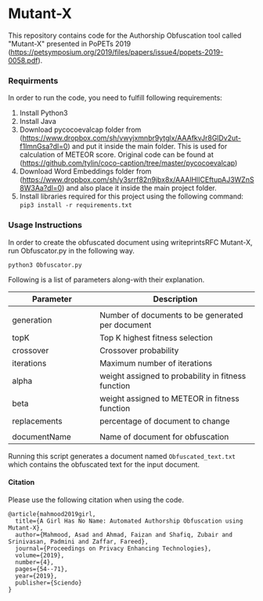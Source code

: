 # Mutant-X
This repository contains code for the Authorship Obfuscation tool called "Mutant-X" presented in PoPETs 2019 (https://petsymposium.org/2019/files/papers/issue4/popets-2019-0058.pdf).

### Requirments

In order to run the code, you need to fulfill following requirements:
1. Install Python3
2. Install Java
3. Download pycocoevalcap folder from (https://www.dropbox.com/sh/vwyjxmnbr9ytglx/AAAfkvJr8GlDv2ut-f1lmnGsa?dl=0) and put it inside the main folder. This is used for calculation of METEOR score. Original code can be found at (https://github.com/tylin/coco-caption/tree/master/pycocoevalcap)
4. Download Word Embeddings folder from (https://www.dropbox.com/sh/y3srrf82n9jbx8x/AAAlHlICEftupAJ3WZnS8W3Aa?dl=0) and also place it inside the main project folder.
5. Install libraries required for this project using the following command: `pip3 install -r requirements.txt`

### Usage Instructions
In order to create the obfuscated document using writeprintsRFC Mutant-X, run Obfuscator.py in the following way.

`python3 Obfuscator.py`

Following is a list of parameters along-with their explanation.

|Parameter|Description|
|----|---------|
|<img width=200/>|<img width=500/>|
|generation|Number of documents to be generated per document|
|topK|Top K highest fitness selection|
|crossover|Crossover probability|
|iterations|Maximum number of iterations|
|alpha|weight assigned to probability in fitness function|
|beta|weight assigned to METEOR in fitness function|
|replacements|percentage of document to change|
|<img width=200/>|<img width=500/>|
|documentName|Name of document for obfuscation|

Running this script generates a document named `Obfuscated_text.txt` which contains the obfuscated text for the input document.





#### Citation
Please use the following citation when using the code.

```
@article{mahmood2019girl,
  title={A Girl Has No Name: Automated Authorship Obfuscation using Mutant-X},
  author={Mahmood, Asad and Ahmad, Faizan and Shafiq, Zubair and Srinivasan, Padmini and Zaffar, Fareed},
  journal={Proceedings on Privacy Enhancing Technologies},
  volume={2019},
  number={4},
  pages={54--71},
  year={2019},
  publisher={Sciendo}
}
```
